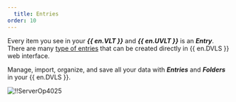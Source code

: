 ```yaml
---
  title: Entries
order: 10
---
```

Every item you see in your ***{{ en.VLT }}*** and ***{{ en.UVLT }}*** is an ***Entry***. There are many [type of entries](/server/web-interface/vault/entries/entry-type/) that can be created directly in {{ en.DVLS }} web interface.  

Manage, import, organize, and save all your data with ***Entries*** and ***Folders*** in your {{ en.DVLS }}.  

![!!ServerOp4025](https://webdevolutions.azureedge.net/docs/en/server/ServerOp4025.png) 
